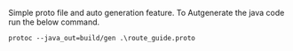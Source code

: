 Simple proto file and auto generation feature. To Autgenerate the java code run the below command. 

`protoc --java_out=build/gen .\route_guide.proto`